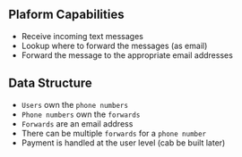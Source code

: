 ## Plaform Capabilities

- Receive incoming text messages
- Lookup where to forward the messages (as email)
- Forward the message to the appropriate email addresses

## Data Structure

- `Users` own the `phone numbers`
- `Phone numbers` own the `forwards`
- `Forwards` are an email address
- There can be multiple `forwards` for a `phone number`
- Payment is handled at the user level (cab be built later)

